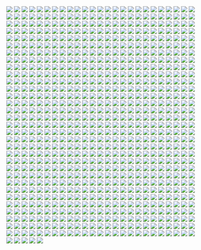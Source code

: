 <img src='./Picture-Directory/jango_fett_by_ayhotte-dbg1lz0.png'>
<img src='./Picture-Directory/2z1vq1ieigly.jpg'>
<img src='./Picture-Directory/17 - VEbsVce.jpg'>
<img src='./Picture-Directory/42 - iKOwzFi.jpg'>
<img src='./Picture-Directory/ronnie-jensen-30-years-after.jpg'>
<img src='./Picture-Directory/49 - h4kJlT2.jpg'>
<img src='./Picture-Directory/04 - vKIn6Y3.jpg'>
<img src='./Picture-Directory/WQixz51.png'>
<img src='./Picture-Directory/cic00cf44dr11.jpg'>
<img src='./Picture-Directory/76 - 1qBIY0F.jpg'>
<img src='./Picture-Directory/59 - k0nNLPJ.jpg'>
<img src='./Picture-Directory/f0eqdv80br8z.jpg'>
<img src='./Picture-Directory/51 - jZyHKRg.jpg'>
<img src='./Picture-Directory/gpV2Qsl.jpg'>
<img src='./Picture-Directory/giulia-mariella-the-last-jedi-rey-n-ren.jpg'>
<img src='./Picture-Directory/aurelien-baarsch-hansolo-medium-by-odi-zan-aurelienbaarsch.jpg'>
<img src='./Picture-Directory/uj4cYgegBLe2v-FiSAA6T1d6vRQ-QejnIdRSIFTSmKI.jpg'>
<img src='./Picture-Directory/pablo-dominguez-rsarswrsdf-recuperado.jpg'>
<img src='./Picture-Directory/49 - R6O6LNV.jpg'>
<img src='./Picture-Directory/0ikrx75aznux.jpg'>
<img src='./Picture-Directory/nlobhebe0z7y.jpg'>
<img src='./Picture-Directory/darren-tan-ahsoka-da.jpg'>
<img src='./Picture-Directory/benjamin-carre-ob1bhd.jpg'>
<img src='./Picture-Directory/18580972_168586533673392_5364136740766351360_n.jpg'>
<img src='./Picture-Directory/gonzalo-flores-kor.jpg'>
<img src='./Picture-Directory/azure_flight_closing_in__by_shoguneagle-dce4iq3.jpg'>
<img src='./Picture-Directory/04 - m2syxyy.jpg'>
<img src='./Picture-Directory/19 - mQyOhp5.jpg'>
<img src='./Picture-Directory/han_solo_by_giddygriffin-d8heojx.jpg'>
<img src='./Picture-Directory/richard-bagnall-tatooine.jpg'>
<img src='./Picture-Directory/XwYNtTb.jpg'>
<img src='./Picture-Directory/asher-ben-keyframe-2-uplox.jpg'>
<img src='./Picture-Directory/14459794_10155201579714692_1876223530_n.jpg'>
<img src='./Picture-Directory/darth_maul_by_tabechan-d9z878f.jpg'>
<img src='./Picture-Directory/03 - cWinFdO.jpg'>
<img src='./Picture-Directory/0hbt0r3dq9px.png'>
<img src='./Picture-Directory/B9GxFPA.jpg'>
<img src='./Picture-Directory/39 - ile8r3h.jpg'>
<img src='./Picture-Directory/57 - 86LzSgt.jpg'>
<img src='./Picture-Directory/wojtek-fus-never-tell-me-the-odds-lq.jpg'>
<img src='./Picture-Directory/__yoda_my_name_is___by_lehuss-da2ednq.jpg'>
<img src='./Picture-Directory/27 - IOUqD50.jpg'>
<img src='./Picture-Directory/maul_wip_by_uncannyknack-d9xrjkz.jpg'>
<img src='./Picture-Directory/17 - 1iTMzyJ.jpg'>
<img src='./Picture-Directory/14454678_10155201579684692_689319540_n.jpg'>
<img src='./Picture-Directory/kevin-mckenna-shadow-of-the-master.jpg'>
<img src='./Picture-Directory/arman-akopian-leia.jpg'>
<img src='./Picture-Directory/11 - pXSe9Xa.jpg'>
<img src='./Picture-Directory/52 - 8smPbXw.jpg'>
<img src='./Picture-Directory/12 - iUGFHJr.jpg'>
<img src='./Picture-Directory/71 - YSEi38m.jpg'>
<img src='./Picture-Directory/2w9li2af0q5y.jpg'>
<img src='./Picture-Directory/08 - C0EVsYp.jpg'>
<img src='./Picture-Directory/afGiCjX.jpg'>
<img src='./Picture-Directory/tyler-scarlet-k2so-final-damage-tylerscarlet.jpg'>
<img src='./Picture-Directory/66 - ys8WAjI.jpg'>
<img src='./Picture-Directory/juhani__kotor__by_elucidator-d9rwdoy.jpg'>
<img src='./Picture-Directory/4yYOjdu.jpg'>
<img src='./Picture-Directory/kuat_systems_engineering_eta_4_interceptor_by_shoguneagle-db0syut.jpg'>
<img src='./Picture-Directory/63 - QY0KqS6.png'>
<img src='./Picture-Directory/tumblr_o0e99rkVKC1rbpsu3o1_1280.jpg'>
<img src='./Picture-Directory/pavel-goloviy-war-machine.jpg'>
<img src='./Picture-Directory/6okvuqw.jpg'>
<img src='./Picture-Directory/tom-isaksen-risemyfriend-by-tomisaksen-01.jpg'>
<img src='./Picture-Directory/afonso-reis-2.jpg'>
<img src='./Picture-Directory/vadersplat_by_deviantapplestudios-d9550f8.jpg'>
<img src='./Picture-Directory/tumblr_ooiw82vNSQ1sqp37vo2_1280.jpg'>
<img src='./Picture-Directory/starwars_by_leinilyu.jpg'>
<img src='./Picture-Directory/tumblr_of60nzQm3g1tle5axo1_540.jpg'>
<img src='./Picture-Directory/sergey-grechanyuk-final-002.jpg'>
<img src='./Picture-Directory/tumblr_o6nhsfga2R1u373c5o1_1280.png'>
<img src='./Picture-Directory/purge_by_aeonsend-d4r706w.jpg'>
<img src='./Picture-Directory/59 - 4ESbWh4.jpg'>
<img src='./Picture-Directory/16 - OoTEqcB.jpg'>
<img src='./Picture-Directory/19 - UhlFYSE.jpg'>
<img src='./Picture-Directory/matt-synowicz-tumblr-o0nipmlf9q1qfbur3o1-1280.jpg'>
<img src='./Picture-Directory/05 - n0Xm4lg.jpg'>
<img src='./Picture-Directory/18 - 7HVSQuN.jpg'>
<img src='./Picture-Directory/saby-menyhei-ashokaize7final.jpg'>
<img src='./Picture-Directory/uos55n1.jpg'>
<img src='./Picture-Directory/-image.jpg'>
<img src='./Picture-Directory/61 - xcXQuB0.jpg'>
<img src='./Picture-Directory/vinicius-menezes-swf24-12310-impossibleodds-viniciusdesmenezes.jpg'>
<img src='./Picture-Directory/rey__lady_of_the_sith_by_cobaltplasma-da1hf7n.jpg'>
<img src='./Picture-Directory/clone_wars_by_papayoufr-d49mq85.jpg'>
<img src='./Picture-Directory/41 - DvUSbYd.jpg'>
<img src='./Picture-Directory/separatist_council_by_totemos-daxbpbk.jpg'>
<img src='./Picture-Directory/dimitrije-miljus-sithversion2v2v223v2v31v2-almost-done1-almost-aaaaand-just-a-little-more-done1.jpg'>
<img src='./Picture-Directory/ekynwzixik211.jpg'>
<img src='./Picture-Directory/ksenia-zelentsova-web.jpg'>
<img src='./Picture-Directory/18 - P7ULTkU.jpg'>
<img src='./Picture-Directory/martyna-maksimiuk-04-scena-1-r2-d2-pedzi-z-kwiatami.jpg'>
<img src='./Picture-Directory/15 - GmN0Cq4.jpg'>
<img src='./Picture-Directory/38 - KeT5KrI.jpg'>
<img src='./Picture-Directory/pq764a4ul9yx.jpg'>
<img src='./Picture-Directory/23 - ckcK4Tj.jpg'>
<img src='./Picture-Directory/juan-martin-wallpaper.jpg'>
<img src='./Picture-Directory/prince-mahlangu-assault-on-hoth-4.jpg'>
<img src='./Picture-Directory/72 - 6ueeHFC.jpg'>
<img src='./Picture-Directory/eabgfn04y9nz.jpg'>
<img src='./Picture-Directory/02 - dqfOSJD.jpg'>
<img src='./Picture-Directory/k_2so_by_axel13_gallery-darkvi5.jpg'>
<img src='./Picture-Directory/-rey-s.jpg'>
<img src='./Picture-Directory/13713986_291833067835978_1510976533_n.jpg'>
<img src='./Picture-Directory/36 - M4exYUR.jpg'>
<img src='./Picture-Directory/1wERLAj.jpg'>
<img src='./Picture-Directory/mellanie-chafe-ashoka.jpg'>
<img src='./Picture-Directory/a4ycidooel611.jpg'>
<img src='./Picture-Directory/12na22u3n59y.jpg'>
<img src='./Picture-Directory/R7pfnBSkZayT488g6OWg0zs-RUbZQuFH8qJsPumMFhM.png'>
<img src='./Picture-Directory/10 - 6fKpkXB.jpg'>
<img src='./Picture-Directory/episode_viii_luke_by_800poundproductions-da1gt94.jpg'>
<img src='./Picture-Directory/03 - sFnCpS1.jpg'>
<img src='./Picture-Directory/saby-menyhei-drtulp-final-8bit-v001.jpg'>
<img src='./Picture-Directory/5 - The Empire Strikes Back.jpg'>
<img src='./Picture-Directory/tjls2hfdwckz.jpg'>
<img src='./Picture-Directory/44 - mIXRwa8.jpg'>
<img src='./Picture-Directory/13640755_10153675750452452_3879939042306576891_o.jpg'>
<img src='./Picture-Directory/6ypi41nti9yx.jpg'>
<img src='./Picture-Directory/18299007_1410178172408303_7664992713128804352_n.jpg'>
<img src='./Picture-Directory/renegade_by_raikoh_illust-dakq778.jpg'>
<img src='./Picture-Directory/kim-junghun-mr-robot-045.jpg'>
<img src='./Picture-Directory/30 - HmpoIgw.jpg'>
<img src='./Picture-Directory/john-burns-img-0777.jpg'>
<img src='./Picture-Directory/14 - fbXU43D.jpg'>
<img src='./Picture-Directory/69 - TScStjh.jpg'>
<img src='./Picture-Directory/ehi2xaxkbc911.jpg'>
<img src='./Picture-Directory/ruiz-burgos-the-game-star-wars-final-by-ruizburgos-d99ol4y.jpg'>
<img src='./Picture-Directory/dmitriy-bessonov-sw-frame-02-fin.jpg'>
<img src='./Picture-Directory/09 - ncXoqup.jpg'>
<img src='./Picture-Directory/george-damiani-cam-plano-geral-full.jpg'>
<img src='./Picture-Directory/14 - MqGwl19.jpg'>
<img src='./Picture-Directory/65 - xwing.jpg'>
<img src='./Picture-Directory/tumblr_o6fhhzpEuR1s8vxpyo1_1280.jpg'>
<img src='./Picture-Directory/34 - 1xe1da8.jpg'>
<img src='./Picture-Directory/48 - LApxo7k.jpg'>
<img src='./Picture-Directory/Wpi1OfW.png'>
<img src='./Picture-Directory/66 - 1HknqmB.jpg'>
<img src='./Picture-Directory/phill-berry-star-wars-hoth-battle.jpg'>
<img src='./Picture-Directory/jason-campbell-jckeyframe1.jpg'>
<img src='./Picture-Directory/TkZTLHt.jpg'>
<img src='./Picture-Directory/dean-spencer-deanspencer-kylo-4col.jpg'>
<img src='./Picture-Directory/stormtrooper_brooke_by_mleth-dajzv98.png'>
<img src='./Picture-Directory/ce29c37a2cf8f54c483e352c5996014f.jpg'>
<img src='./Picture-Directory/darren-tan-swd-leiaorgana-da.jpg'>
<img src='./Picture-Directory/20 - YcfwNBV.jpg'>
<img src='./Picture-Directory/32 - RsoqZar.jpg'>
<img src='./Picture-Directory/aaron-mcbride-20822-10206281666186722-6443139003106845627-n.jpg'>
<img src='./Picture-Directory/star_wars___the_pursuit_by_graphix17-d9w1jqm.png'>
<img src='./Picture-Directory/caglayan-kaya-goksoy-episode-viii.jpg'>
<img src='./Picture-Directory/66 - TIE Fighter.jpg'>
<img src='./Picture-Directory/52 - 7baA4eW.jpg'>
<img src='./Picture-Directory/adam-roush-sw-snips-4-w.jpg'>
<img src='./Picture-Directory/tumblr_o50tl0Kyww1sk51m7o1_1280.jpg'>
<img src='./Picture-Directory/leandro-franci-rey-002.jpg'>
<img src='./Picture-Directory/2HA5i9f.jpg'>
<img src='./Picture-Directory/alena-karavaeva-.jpg'>
<img src='./Picture-Directory/E640QvVvEpsztxacCzAvaQakwcitnpral4Kqkkfg2jc.jpg'>
<img src='./Picture-Directory/JuOpsei.jpg'>
<img src='./Picture-Directory/17932001_135854803619403_5457363421152411648_n.jpg'>
<img src='./Picture-Directory/ig2nazyt4ity.jpg'>
<img src='./Picture-Directory/ilm_art_department_challenge__the_job___twelve__by_mattrhodesart-dah3ova.jpg'>
<img src='./Picture-Directory/5LhZsR1bstvlfDpAGJOtS_VyrzV8dr6UuTWNENCJ1sQ.jpg'>
<img src='./Picture-Directory/67 - fatjdtc.jpg'>
<img src='./Picture-Directory/sarayu-ruangvesh-darth.jpg'>
<img src='./Picture-Directory/08 - MRSwNfi.jpg'>
<img src='./Picture-Directory/65 - S2s3FaV.jpg'>
<img src='./Picture-Directory/OWsVMub.jpg'>
<img src='./Picture-Directory/22 - LGIdNZq.jpg'>
<img src='./Picture-Directory/gpKPz7v.jpg'>
<img src='./Picture-Directory/alvaro-c-escudero-05.jpg'>
<img src='./Picture-Directory/memo-cardenas-atst-remains.jpg'>
<img src='./Picture-Directory/28 - 9i2xpUo.jpg'>
<img src='./Picture-Directory/51 - LZI0bUC.jpg'>
<img src='./Picture-Directory/the_inquisitor_by_darthtemoc-d81hefq.jpg'>
<img src='./Picture-Directory/42 - IdQJQlV.jpg'>
<img src='./Picture-Directory/74 - Y669oN0.jpg'>
<img src='./Picture-Directory/bcln9sub7yvy.jpg'>
<img src='./Picture-Directory/matt-lau-space-like-star-wars-black-like-maul.jpg'>
<img src='./Picture-Directory/james-bousema-chrome-trooper.jpg'>
<img src='./Picture-Directory/tumblr_o0j538f3pK1txuyy1o1_r1_1280.png'>
<img src='./Picture-Directory/lonely_luke_by_jfivemedia-da3o7wz.jpg'>
<img src='./Picture-Directory/tumblr_n2qjzvJmQi1qer2oto1_1280.jpg'>
<img src='./Picture-Directory/jb-casacop-gsi0n-11779-darthvader-jbcasacop-post.jpg'>
<img src='./Picture-Directory/70e43775e50767efe220b50bbe5de195-d3jmfsu.jpg'>
<img src='./Picture-Directory/ht4uz1rpkaky.jpg'>
<img src='./Picture-Directory/wb1py8ixu7rz.jpg'>
<img src='./Picture-Directory/10 - 6nOEYTR.jpg'>
<img src='./Picture-Directory/clinton-felker-msff-giveaway-dj-c-felker-24x14-copy.jpg'>
<img src='./Picture-Directory/35 - jrLalQL.jpg'>
<img src='./Picture-Directory/maul_clone_wars_by_rinacane-dc7730g.jpg'>
<img src='./Picture-Directory/darren-tan-chirrut-baze-da.jpg'>
<img src='./Picture-Directory/02 - rHm6wWD.jpg'>
<img src='./Picture-Directory/fan-gao-11046-2-fe4c496730ba9efe08a8137bbbbcd49c-fgao1.jpg'>
<img src='./Picture-Directory/37 - hvHtMdL.jpg'>
<img src='./Picture-Directory/esbjorn-nord-esbjornnord-03.jpg'>
<img src='./Picture-Directory/vskwrc45o4rx.jpg'>
<img src='./Picture-Directory/skywalkers_by_tuliipiie-dabrxwp.jpg'>
<img src='./Picture-Directory/07 - UtEQQdy.jpg'>
<img src='./Picture-Directory/mariusz-gandzel-convertingships.jpg'>
<img src='./Picture-Directory/24 - tcD9kwI.jpg'>
<img src='./Picture-Directory/01 - O8876hB.jpg'>
<img src='./Picture-Directory/15 - qeOec8I.jpg'>
<img src='./Picture-Directory/DBvzBtd.jpg'>
<img src='./Picture-Directory/peter-toufidis-xwings-scene-1-newlayout-woldxwings-v26a-bundled3-0011-v06a.jpg'>
<img src='./Picture-Directory/2 - Attack of the Clones.jpg'>
<img src='./Picture-Directory/paul-butcher-imperial-guard-rotj.jpg'>
<img src='./Picture-Directory/joey-zhang-every-victory-has-its-price.jpg'>
<img src='./Picture-Directory/star_wars_by_muratgul-d9ktp9n.jpg'>
<img src='./Picture-Directory/hsmp0reibfmy.jpg'>
<img src='./Picture-Directory/paul-canavan-paulscottcanavan-jarjar.jpg'>
<img src='./Picture-Directory/15 - UTcsNQO.jpg'>
<img src='./Picture-Directory/ludovic-bourgeois-2.jpg'>
<img src='./Picture-Directory/55 - bWozweg.jpg'>
<img src='./Picture-Directory/xia-taptara-luke-rey-last-jedi-insta.jpg'>
<img src='./Picture-Directory/67 - fcR9rxY.jpg'>
<img src='./Picture-Directory/0gmvru16v0jx.jpg'>
<img src='./Picture-Directory/vader_by_f1x_2-d8xkf8h.jpg'>
<img src='./Picture-Directory/darth_vader___speeder_bike_attack_by_rhymesyndicate-d4jcxe7.jpg'>
<img src='./Picture-Directory/marc-cousin-starwarsfinal02.jpg'>
<img src='./Picture-Directory/06 - y3x5ATp.png'>
<img src='./Picture-Directory/18298301_1684870695151733_765555603861929984_n.jpg'>
<img src='./Picture-Directory/13 - NuM1CVA.jpg'>
<img src='./Picture-Directory/45 - 1oVCMSB.jpg'>
<img src='./Picture-Directory/75 - Sn0hJWR.jpg'>
<img src='./Picture-Directory/yoNYQHkXOITDXRepEpW_r-Q2fr8UtNemTdexbYDb-NY.jpg'>
<img src='./Picture-Directory/34 - hMNFdik.jpg'>
<img src='./Picture-Directory/33 - mikNH5d.jpg'>
<img src='./Picture-Directory/maul_by_templado-dau6prv.jpg'>
<img src='./Picture-Directory/power_of_the_darkside_by_andyfairhurst-db40y77.jpg'>
<img src='./Picture-Directory/dave-keenan-jedi-fett-the-smoke-pits.jpg'>
<img src='./Picture-Directory/tumblr_o5y55eoU1j1sk51m7o1_1280.jpg'>
<img src='./Picture-Directory/mjhbrXu.jpg'>
<img src='./Picture-Directory/emiliano-morciano-yodafinal1k.jpg'>
<img src='./Picture-Directory/50 - fq1Data.jpg'>
<img src='./Picture-Directory/74 - pfNBa6m.jpg'>
<img src='./Picture-Directory/5rjcreepwi6y.jpg'>
<img src='./Picture-Directory/0xix7s6lpkhz.jpg'>
<img src='./Picture-Directory/darth_revan_by_alex_malveda-d9i6ajb.jpg'>
<img src='./Picture-Directory/56 - XGDPZCa.jpg'>
<img src='./Picture-Directory/gustavo-vaz-leia.jpg'>
<img src='./Picture-Directory/tumblr_ondz3eve8g1qghj9to1_1280.jpg'>
<img src='./Picture-Directory/20 - v4n7jeB.jpg'>
<img src='./Picture-Directory/1l3jw2q9mdjx.jpg'>
<img src='./Picture-Directory/90xYTfi.jpg'>
<img src='./Picture-Directory/29 - qPvfQ3a.jpg'>
<img src='./Picture-Directory/alwyn-talbot-unfinished-busines.jpg'>
<img src='./Picture-Directory/charlotte-lebreton-leia.jpg'>
<img src='./Picture-Directory/sw_fan_art_by_danai_k-d66g7p4.jpg'>
<img src='./Picture-Directory/30 - Xui6IK9.jpg'>
<img src='./Picture-Directory/general_grievous_by_shadowsnake67-d2tg4wl.jpg'>
<img src='./Picture-Directory/Hzh3kSW.jpg'>
<img src='./Picture-Directory/3o7uwqyu20rx.jpg'>
<img src='./Picture-Directory/the_force_awakens_by_cylonka-d9lfomf.jpg'>
<img src='./Picture-Directory/fan-gao-11046-1-21d3842216ec749f60c9f77153b65089-fgao1.jpg'>
<img src='./Picture-Directory/rey_by_nikitalaneev-da494jg.jpg'>
<img src='./Picture-Directory/obi_wan_by_dan_zhbanov-dbmdaky.jpg'>
<img src='./Picture-Directory/tumblr_nfe9iwuDBq1rvs9h9o1_1280.jpg'>
<img src='./Picture-Directory/47 - 6HNlRpV.jpg'>
<img src='./Picture-Directory/e4bc4ceae15f52e431ebdd898d26f36e-d7fdw5e.jpg'>
<img src='./Picture-Directory/01 - MmbqRrT.jpg'>
<img src='./Picture-Directory/es00uj7jxud11.jpg'>
<img src='./Picture-Directory/star_wars_tribute__darth_maul___by_drmanhattan_va-d9kfiza.jpg'>
<img src='./Picture-Directory/53 - vlozy0c.jpg'>
<img src='./Picture-Directory/39 - JDJMMM2.jpg'>
<img src='./Picture-Directory/joakim-ericsson-yodapicsmall.jpg'>
<img src='./Picture-Directory/Star-Wars-Battlefront-Twilight-Company-Wallpaper-1366x768.jpg'>
<img src='./Picture-Directory/30 - TTGIcoM.jpg'>
<img src='./Picture-Directory/jonathan-gragg-image.jpg'>
<img src='./Picture-Directory/michael-nozinich-untitled-artwork-2.jpg'>
<img src='./Picture-Directory/D5friaT.jpg'>
<img src='./Picture-Directory/a022wjyunbhy.jpg'>
<img src='./Picture-Directory/richard-anderson-tumblr-npfn0ux4is1rmuqvmo1-1280.jpg'>
<img src='./Picture-Directory/18722674_1528056883879693_4877810021812928512_n.jpg'>
<img src='./Picture-Directory/chris-sears-sw-darthrevan-statue-0004j2.jpg'>
<img src='./Picture-Directory/pCrsRmm.jpg'>
<img src='./Picture-Directory/jose-angel-trancon-fernandez-boba-fett-arrival-03.jpg'>
<img src='./Picture-Directory/sabine_wren___darksaber_by_darthtemoc-db5lf7j.jpg'>
<img src='./Picture-Directory/guillem-h-pongiluppi-501-st-legion-vader-s-fist-vs-space-cockroaches-7-guillemhp.jpg'>
<img src='./Picture-Directory/darth_vader_by_neilmcclements-d5iueb2.jpg'>
<img src='./Picture-Directory/ilya-ozornin-jedi.jpg'>
<img src='./Picture-Directory/50 - Ve3WYUj.jpg'>
<img src='./Picture-Directory/4 - A New Hope.jpg'>
<img src='./Picture-Directory/max-hugo-maul.jpg'>
<img src='./Picture-Directory/32 - 84y8hda.jpg'>
<img src='./Picture-Directory/33 - yiYtEm3.jpg'>
<img src='./Picture-Directory/01 - M6I1Q95.jpg'>
<img src='./Picture-Directory/guillem-h-pongiluppi-guillemhp-theride-6.jpg'>
<img src='./Picture-Directory/01clabzuocpx.jpg'>
<img src='./Picture-Directory/90i6y916sjbz.jpg'>
<img src='./Picture-Directory/fabiano-godoi-dart-vader-proj-jedi.jpg'>
<img src='./Picture-Directory/64 - g0fiWNK.jpg'>
<img src='./Picture-Directory/tumblr_o2m8qguLDQ1u4bf6po1_1280.jpg'>
<img src='./Picture-Directory/renato-scicchitano-screen-final.jpg'>
<img src='./Picture-Directory/LeIdVyp.jpg'>
<img src='./Picture-Directory/3ed4uVlQk7OuRbY1hWOHsrWGHVYujDGOOX00PhkAGhk.jpg'>
<img src='./Picture-Directory/uIv99UK.jpg'>
<img src='./Picture-Directory/bu630ut.jpg'>
<img src='./Picture-Directory/17932308_1778631029116806_6239004966028050432_n.jpg'>
<img src='./Picture-Directory/alvaro-jimenez-kylo-ren-forest-color-finalw.jpg'>
<img src='./Picture-Directory/tumblr_ol8kf65CJT1tqp6oco1_1280.jpg'>
<img src='./Picture-Directory/christian-waggoner-greedo-eq-gs2-nosig.jpg'>
<img src='./Picture-Directory/lucas-leger-dv.jpg'>
<img src='./Picture-Directory/17934418_1277830358982165_206223932754231296_n.jpg'>
<img src='./Picture-Directory/micah-brown-star-wars-a-masters-legacy.jpg'>
<img src='./Picture-Directory/25 - tUQ4xPX.jpg'>
<img src='./Picture-Directory/star_wars_pulp__pt_5__princess_and_the_scoundrel_by_tbone310-d68jbay.jpg'>
<img src='./Picture-Directory/wbeaavged7jx.jpg'>
<img src='./Picture-Directory/petri-rahkola-wookie.jpg'>
<img src='./Picture-Directory/18443130_1893340190924619_690770142950326272_n.jpg'>
<img src='./Picture-Directory/5ZwPh1g.jpg'>
<img src='./Picture-Directory/dmitriy-kuzin-ilm-art-done2560.jpg'>
<img src='./Picture-Directory/48 - eOVQrAn.jpg'>
<img src='./Picture-Directory/01 - OuSizUw.jpg'>
<img src='./Picture-Directory/59 - idPWYku.jpg'>
<img src='./Picture-Directory/edouard-groult-at-st-final-90.jpg'>
<img src='./Picture-Directory/lixin-yin-b.jpg'>
<img src='./Picture-Directory/vincent-tanguay-saintgenesis-darth-rey.jpg'>
<img src='./Picture-Directory/marc-simonetti-capa-star-wars-web.jpg'>
<img src='./Picture-Directory/jrpqkaeqthkz.jpg'>
<img src='./Picture-Directory/pablo-carpio-slave2.jpg'>
<img src='./Picture-Directory/63 - EVm47Hz.jpg'>
<img src='./Picture-Directory/max-hugo-star-wars-fanart-lost-duel-1-final.jpg'>
<img src='./Picture-Directory/53 - uk4GMmi.jpg'>
<img src='./Picture-Directory/21 - u2rSYo2.jpg'>
<img src='./Picture-Directory/caanan-white-revan-piece.jpg'>
<img src='./Picture-Directory/pixel-jeff-captain-phasma.jpg'>
<img src='./Picture-Directory/60 - 7BHZhlA.jpg'>
<img src='./Picture-Directory/38 - oy3akqm.jpg'>
<img src='./Picture-Directory/vader_by_rahzzah-d7x9dqf.jpg'>
<img src='./Picture-Directory/wojtek-fus-untitled-1.jpg'>
<img src='./Picture-Directory/guarding_the_wing__star_wars_by_madboni-d7vq83n.jpg'>
<img src='./Picture-Directory/40 - 3SqwU9H.jpg'>
<img src='./Picture-Directory/star_wars__rogue_one_by_kpetchock-dayy4wa.jpg'>
<img src='./Picture-Directory/39 - EeSHQTE.jpg'>
<img src='./Picture-Directory/7p9igMc.jpg'>
<img src='./Picture-Directory/57 - i7ij3KF.jpg'>
<img src='./Picture-Directory/71 - kSwUqMu.jpg'>
<img src='./Picture-Directory/65 - QDhAsQq.jpg'>
<img src='./Picture-Directory/23 - FDuhex0.jpg'>
<img src='./Picture-Directory/5731-0-1c7acd8b31c761383c5c566ff5113464-artbywucropped.jpg'>
<img src='./Picture-Directory/r6vJKzI.jpg'>
<img src='./Picture-Directory/renderfin2_by_adamkop-dale7sr.jpg'>
<img src='./Picture-Directory/simon-liechti-boba-fett-01-small.jpg'>
<img src='./Picture-Directory/pablo-dominguez-thejob-1-wb.jpg'>
<img src='./Picture-Directory/07 - FYvOt6J.jpg'>
<img src='./Picture-Directory/xp6zmydy6oqx.jpg'>
<img src='./Picture-Directory/X0DFbDH.jpg'>
<img src='./Picture-Directory/13 - XqmV1MJ.jpg'>
<img src='./Picture-Directory/05 - dbQGQ0L.jpg'>
<img src='./Picture-Directory/carlos-nct-vader-tempts-leia-final.jpg'>
<img src='./Picture-Directory/mwo4aoq.jpg'>
<img src='./Picture-Directory/mz1HITu.jpg'>
<img src='./Picture-Directory/claire-hummel-mos-eisley-morning-by-shoomlah-d9k61gm.jpg'>
<img src='./Picture-Directory/leonid-kolyagin-xwings-low.jpg'>
<img src='./Picture-Directory/12 - dyFjAeV.jpg'>
<img src='./Picture-Directory/46 - 0yZzPsB.jpg'>
<img src='./Picture-Directory/18011718_206436746518752_2333567504145711104_n.jpg'>
<img src='./Picture-Directory/96w90462qvqx.jpg'>
<img src='./Picture-Directory/star_wars___1_variant_cover_by_simonebianchi-d8a5vdo.jpg'>
<img src='./Picture-Directory/42 - s7VVQdI.jpg'>
<img src='./Picture-Directory/04 - DEPvTPZ.jpg'>
<img src='./Picture-Directory/darthmaul_web_by_qissus-da27ds6.jpg'>
<img src='./Picture-Directory/9ieqqr4teg6z.jpg'>
<img src='./Picture-Directory/61 - mddYFHW.jpg'>
<img src='./Picture-Directory/54 - pcMYz0L.jpg'>
<img src='./Picture-Directory/56 - JLBsdbi.jpg'>
<img src='./Picture-Directory/gvqjtcV.jpg'>
<img src='./Picture-Directory/03 - glS1UUq.jpg'>
<img src='./Picture-Directory/WLbLlvm.jpg'>
<img src='./Picture-Directory/34 - t7kv6rH.jpg'>
<img src='./Picture-Directory/k788gbc41k9y.jpg'>
<img src='./Picture-Directory/star_wars__generations_by_daekazu-d9pke9v.jpg'>
<img src='./Picture-Directory/hiddenoutpost_joelhustak_by_joelhustak-d9giply.jpg'>
<img src='./Picture-Directory/stjWRNh.jpg'>
<img src='./Picture-Directory/lady_jedi__rey_by_fouetfou-d9v8qsy.png'>
<img src='./Picture-Directory/niGLiYn.jpg'>
<img src='./Picture-Directory/timur-dairbayev-starwars.jpg'>
<img src='./Picture-Directory/16 - e8I351w.jpg'>
<img src='./Picture-Directory/hakuna001_by_pixelkitties-d9z01iz.png'>
<img src='./Picture-Directory/mist-xg-vds.jpg'>
<img src='./Picture-Directory/purge__by_robbiemcsweeney-d9kjq5i.jpg'>
<img src='./Picture-Directory/aqony91orr7y.jpg'>
<img src='./Picture-Directory/star_wars_imperial_guard_by_aldok-d8f3gpz.jpg'>
<img src='./Picture-Directory/W3UUxvY.jpg'>
<img src='./Picture-Directory/benjamin-carre-knight-errant-02-cover-hd.jpg'>
<img src='./Picture-Directory/09 - 0qLxdbp.jpg'>
<img src='./Picture-Directory/victory_ii_class_star_destroyer_by_madboni-d8mch7u.jpg'>
<img src='./Picture-Directory/1seHTdr.jpg'>
<img src='./Picture-Directory/jose-l-serrano-silva-leaving-tatooine.jpg'>
<img src='./Picture-Directory/df3yxohntr411.jpg'>
<img src='./Picture-Directory/ehda2mU.jpg'>
<img src='./Picture-Directory/5oRBfzn.jpg'>
<img src='./Picture-Directory/68 - k70Dlp4.jpg'>
<img src='./Picture-Directory/40 - 1jiayvm.jpg'>
<img src='./Picture-Directory/62 - XZh3SUC.jpg'>
<img src='./Picture-Directory/08 - FmlM7Fj.jpg'>
<img src='./Picture-Directory/conor-burke-conorburke-sithlady.jpg'>
<img src='./Picture-Directory/grftr6tpwg811.jpg'>
<img src='./Picture-Directory/Xi58meU.jpg'>
<img src='./Picture-Directory/benjamin-carre-knight-errant-01-cover-hd2.jpg'>
<img src='./Picture-Directory/tizianobaracchi_i_am_a_jedi_1200_by_thaldir-da3u7pc.jpg'>
<img src='./Picture-Directory/luis-gomez-weyler-dooku-11062015.jpg'>
<img src='./Picture-Directory/fiona-hsieh-chewie-cover-smaller.jpg'>
<img src='./Picture-Directory/yagadc1t4qnx.jpg'>
<img src='./Picture-Directory/19 - OIftxOQ.jpg'>
<img src='./Picture-Directory/jeremy-chong-forestfight-6-logo-show.jpg'>
<img src='./Picture-Directory/raph-lomotan-ll.jpg'>
<img src='./Picture-Directory/mjmkjc2ttshz.jpg'>
<img src='./Picture-Directory/38 - n0t9NJ5.jpg'>
<img src='./Picture-Directory/cecilia-g-f-darthrevan.jpg'>
<img src='./Picture-Directory/valentin-malygin-tiefighter.jpg'>
<img src='./Picture-Directory/dejan-mijatovic-star-wars-ilm-challenge-02-step11.jpg'>
<img src='./Picture-Directory/PDEg5qQ.png'>
<img src='./Picture-Directory/kylo_ren_by_blazbaros-da7685k.png'>
<img src='./Picture-Directory/edouard-groult-imperial-troops-90.jpg'>
<img src='./Picture-Directory/alfonso-pardo-martinez-sw-portrait01-low.jpg'>
<img src='./Picture-Directory/joyceline-furniss-old-master-resized.jpg'>
<img src='./Picture-Directory/dark_rey_by_takeda11-daw49p2.jpg'>
<img src='./Picture-Directory/60 - zMNNDV3.jpg'>
<img src='./Picture-Directory/1 - The Phantom Menace.jpg'>
<img src='./Picture-Directory/xuxvlqhfhk711.jpg'>
<img src='./Picture-Directory/8qdm4nxvlyyy.jpg'>
<img src='./Picture-Directory/ameen-naksewee-ilm01.jpg'>
<img src='./Picture-Directory/31 - wuasgk5.jpg'>
<img src='./Picture-Directory/28 - 2IGKEnH.png'>
<img src='./Picture-Directory/raph-lomotan-maul-recovered.jpg'>
<img src='./Picture-Directory/RzSQPS6.jpg'>
<img src='./Picture-Directory/APACpr7.png'>
<img src='./Picture-Directory/22 - tCj8uhf.jpg'>
<img src='./Picture-Directory/40 - oPEgWCc.jpg'>
<img src='./Picture-Directory/jljCj35.jpg'>
<img src='./Picture-Directory/fares-maese-swx01-1318-obsidian-squadron-pilot-464-jorgemaese.jpg'>
<img src='./Picture-Directory/john-burns-img-5387.jpg'>
<img src='./Picture-Directory/david-dan-stormtroopers-landing3k.jpg'>
<img src='./Picture-Directory/64 - 8qSqbWJ.jpg'>
<img src='./Picture-Directory/emftz4wxlbr11.jpg'>
<img src='./Picture-Directory/R3IEC36.jpg'>
<img src='./Picture-Directory/fabio-sanches-ben-v5.jpg'>
<img src='./Picture-Directory/storm-scout-ryan-barger.jpg'>
<img src='./Picture-Directory/KVn9Pn1.jpg'>
<img src='./Picture-Directory/andy-fransen-sw-sd-j.jpg'>
<img src='./Picture-Directory/21 - iMxtvf3.jpg'>
<img src='./Picture-Directory/73 - I36rrfr.jpg'>
<img src='./Picture-Directory/44 - fhzHbf0.jpg'>
<img src='./Picture-Directory/it_s_worse_____by_jakemurray-d5kd0in.jpg'>
<img src='./Picture-Directory/alex-kim-alex-kim-small-hdr.jpg'>
<img src='./Picture-Directory/27 - V9frQxh.jpg'>
<img src='./Picture-Directory/34 - uzQaKy4.jpg'>
<img src='./Picture-Directory/12 - K7XIsri.jpg'>
<img src='./Picture-Directory/abigail-diaz-princess-leia-serafleur.jpg'>
<img src='./Picture-Directory/37 - ptszR3D.jpg'>
<img src='./Picture-Directory/scram__by_slim_charles-dbf6da1.jpg'>
<img src='./Picture-Directory/christian-piccolo-solo-final-post-notext.jpg'>
<img src='./Picture-Directory/petri-rahkola-bobafette4.jpg'>
<img src='./Picture-Directory/52 - KKO9v6Z.jpg'>
<img src='./Picture-Directory/star_wars_rogue_one__black_squadron_scout_by_anthonydevine-das8tr5.jpg'>
<img src='./Picture-Directory/53 - MOwYpDe.jpg'>
<img src='./Picture-Directory/joshua-bowles-the-moment-1.jpg'>
<img src='./Picture-Directory/55 - duBEalK.jpg'>
<img src='./Picture-Directory/56 - 1WjgBCo.jpg'>
<img src='./Picture-Directory/29 - fmq9bBJ.jpg'>
<img src='./Picture-Directory/TRtKeIA2KEPLenqZ-bLOMdb0enfAGr4DnO_Ic1hmQHM.jpg'>
<img src='./Picture-Directory/johann-goutard-surfingtroopers.jpg'>
<img src='./Picture-Directory/carmen-cornet-gri.jpg'>
<img src='./Picture-Directory/training_day_by_ornicar.jpg'>
<img src='./Picture-Directory/darth_vader_by_nezart-das6bma.jpg'>
<img src='./Picture-Directory/darth_plagueis_by_mitchgrave-d9ovu79.jpg'>
<img src='./Picture-Directory/tomasz-jedruszek-swartstation.jpg'>
<img src='./Picture-Directory/16 - wx6hNBR.jpg'>
<img src='./Picture-Directory/46 - vO9mF5S.jpg'>
<img src='./Picture-Directory/62 - p2p8vkW.jpg'>
<img src='./Picture-Directory/rey___ep_viii_concept_by_hidrico-d9w14zu.jpg'>
<img src='./Picture-Directory/juqdq00v4ohz.jpg'>
<img src='./Picture-Directory/32 - 3rEyp81.jpg'>
<img src='./Picture-Directory/f5kyqaidh6yx.jpg'>
<img src='./Picture-Directory/rlaeq8a2f6ay.jpg'>
<img src='./Picture-Directory/anakin_skywalker_by_elforim-d5i9nhb.jpg'>
<img src='./Picture-Directory/47 - gv8Rahg.jpg'>
<img src='./Picture-Directory/justine-cruz-boba-final-small.jpg'>
<img src='./Picture-Directory/dXTuF30.jpg'>
<img src='./Picture-Directory/cristi-balanescu-cristib-ravnaraan.jpg'>
<img src='./Picture-Directory/eddy-gonzalez-davila-battle-over-coruscant.jpg'>
<img src='./Picture-Directory/aaron-mcbride-12185030-10208004298011441-1347009825795762880-o.jpg'>
<img src='./Picture-Directory/24 - ut90LX5.jpg'>
<img src='./Picture-Directory/39 - Wy8sX8L.jpg'>
<img src='./Picture-Directory/09 - P31lorx.jpg'>
<img src='./Picture-Directory/60lReVoEwWS2bNl5aba4cOwjutRXLlWABD32DIEvb6c.jpg'>
<img src='./Picture-Directory/jeff-wood-2016-06-01-8-32-18.jpg'>
<img src='./Picture-Directory/c15eab62868633.5a9e859616a68.jpg'>
<img src='./Picture-Directory/kh8zqpcc8sxy.jpg'>
<img src='./Picture-Directory/nihat-gokcen-anakin.jpg'>
<img src='./Picture-Directory/54yzxdg4ow7y.jpg'>
<img src='./Picture-Directory/06 - MmGBqVM.png'>
<img src='./Picture-Directory/JvpRokk.jpg'>
<img src='./Picture-Directory/7dt6xztg4pey.jpg'>
<img src='./Picture-Directory/roberto-robert-alderaan-first-mournerbig3k.jpg'>
<img src='./Picture-Directory/tumblr_oiv5c6i6nl1rc1618o1_500.png'>
<img src='./Picture-Directory/ItmVuT6.jpg'>
<img src='./Picture-Directory/tumblr_nkib9zQIAG1u4lxsro1_1280.jpg'>
<img src='./Picture-Directory/christian-waggoner-2016-05-14-20-27-52.jpg'>
<img src='./Picture-Directory/voodoo-val-phasma-final.jpg'>
<img src='./Picture-Directory/73 - 8QeKdsq.jpg'>
<img src='./Picture-Directory/we_re_not_done_yet__by_jodeee-d9rp5v9.png'>
<img src='./Picture-Directory/60 - fg6gTbM.jpg'>
<img src='./Picture-Directory/um8lt9lpvfay.jpg'>
<img src='./Picture-Directory/11 - LkLgpha.jpg'>
<img src='./Picture-Directory/florent-lebrun-ilm-challenge-hoth-fl-v001.jpg'>
<img src='./Picture-Directory/14 - VyZJPE8.jpg'>
<img src='./Picture-Directory/cristi-balanescu-cristib-nexusofpower.jpg'>
<img src='./Picture-Directory/rostyslav-zagornov-tuscanraider.jpg'>
<img src='./Picture-Directory/ql4q61zyale01.jpg'>
<img src='./Picture-Directory/27 - p2oiSom.jpg'>
<img src='./Picture-Directory/fPB5lkc.jpg'>
<img src='./Picture-Directory/2Sr3gw5.jpg'>
<img src='./Picture-Directory/darren-tan-battle-of-kashyyyk-da.jpg'>
<img src='./Picture-Directory/dyasfdvdgwwx.jpg'>
<img src='./Picture-Directory/3hvscxc6crwy.jpg'>
<img src='./Picture-Directory/travis-wilson-ahsoka-tano-sm-3.jpg'>
<img src='./Picture-Directory/Ch8qdxRW0AA0K4v.jpg'>
<img src='./Picture-Directory/joan-redondo-empireonyavin1.jpg'>
<img src='./Picture-Directory/jedi_and_jedi_lite_by_hollyoakhill-d9qpafb.jpg'>
<img src='./Picture-Directory/jerry-vanderstelt-she-s-still-got-it.jpg'>
<img src='./Picture-Directory/1VswHjg.jpg'>
<img src='./Picture-Directory/pvfjz6a7bqiz.jpg'>
<img src='./Picture-Directory/piper-thibodeau-dp1106-s.jpg'>
<img src='./Picture-Directory/9hubwgd7tj9z.jpg'>
<img src='./Picture-Directory/sq8m6GH.jpg'>
<img src='./Picture-Directory/11 - ACCMVG6.jpg'>
<img src='./Picture-Directory/dylan-kowalski-vadorredemptionfinal.jpg'>
<img src='./Picture-Directory/33 - kzqyxJK.jpg'>
<img src='./Picture-Directory/19424107_10155404476269291_194756897979227756_n.jpg'>
<img src='./Picture-Directory/tomasz-jedruszek-jedi.jpg'>
<img src='./Picture-Directory/oleg-ulianytskyi-template-1920x1080-final-2.jpg'>
<img src='./Picture-Directory/41 - MpGk6wz.jpg'>
<img src='./Picture-Directory/the_silverfox_and_the_sexy_beast_by_blazbaros-damnczv.png'>
<img src='./Picture-Directory/29 - UVdF8nt.jpg'>
<img src='./Picture-Directory/pXZroMB.jpg'>
<img src='./Picture-Directory/45 - 89q0xBW.jpg'>
<img src='./Picture-Directory/26 - rtQB4zT.jpg'>
<img src='./Picture-Directory/raph-lomotan-revan1.jpg'>
<img src='./Picture-Directory/26 - v3cZNQf.jpg'>
<img src='./Picture-Directory/07dgukrwfmry.jpg'>
<img src='./Picture-Directory/51 - RzUPrzg.jpg'>
<img src='./Picture-Directory/yyVif7pKJQ4ZIucBVIgfOI8SNXTT6ggt2GL8TvEuIaM.jpg'>
<img src='./Picture-Directory/cda20e449b0f3fd63035d1ee35a2b4cb-d9tff62.jpg'>
<img src='./Picture-Directory/jason-roll-12189057-10206417245364591-5116209124765445727-n.jpg'>
<img src='./Picture-Directory/02 - G4xUAWx.jpg'>
<img src='./Picture-Directory/OKTbETv.jpg'>
<img src='./Picture-Directory/dan-luvisi-restorationluvisifett.jpg'>
<img src='./Picture-Directory/JediStarfighterPrint.jpg'>
<img src='./Picture-Directory/onder-kilavuz-at-sts.jpg'>
<img src='./Picture-Directory/ahsoka_by_khallion-daiahaq.jpg'>
<img src='./Picture-Directory/xCB47F0.jpg'>
<img src='./Picture-Directory/40 - WCSxRjx.jpg'>
<img src='./Picture-Directory/07 - wdIlgiT.jpg'>
<img src='./Picture-Directory/6 - Return of the Jedi.jpg'>
<img src='./Picture-Directory/20 - SQ60M8u.jpg'>
<img src='./Picture-Directory/o8nv27o89nsy.jpg'>
<img src='./Picture-Directory/tumblr_oiwm10NGrj1udnhq9o1_1280.jpg'>
<img src='./Picture-Directory/L4GYuQ6.jpg'>
<img src='./Picture-Directory/Eh1D-2uGpEQMTJDJMpKirC1e-kAm4oFyQDtSXYMD0yI.png'>
<img src='./Picture-Directory/36 - wIoxxL7.jpg'>
<img src='./Picture-Directory/f2esqj8gtuxz.jpg'>
<img src='./Picture-Directory/h8qbeosi1s7y.jpg'>
<img src='./Picture-Directory/T0Jl1dN.jpg'>
<img src='./Picture-Directory/vtmb1aF.jpg'>
<img src='./Picture-Directory/luke_skywalker___a_new_hope_by_lucianovecchio-dayxua8.png'>
<img src='./Picture-Directory/04 - gNLvKfg.jpg'>
<img src='./Picture-Directory/cW3qzE84g28ccA59bUI1dys1NonsjuJpea8NaorCNr8.png'>
<img src='./Picture-Directory/kylo_ren___is_the_light_side_stronger___by_deviantetienne-d9lnem1.jpg'>
<img src='./Picture-Directory/54 - tAexzUd.jpg'>
<img src='./Picture-Directory/0zyeewgg914z.jpg'>
<img src='./Picture-Directory/nagy-norbert-millennium-falcon.jpg'>
<img src='./Picture-Directory/StarWars Stitch.jpg'>
<img src='./Picture-Directory/alexander-pohl-11221-13-4a8a768b874b85d19f52fe07d12eabac-thelema.jpg'>
<img src='./Picture-Directory/5Z84DKN.jpg'>
<img src='./Picture-Directory/k2rxqdmap3sx.jpg'>
<img src='./Picture-Directory/NSaXUS6.png'>
<img src='./Picture-Directory/2djzlgqknujy.jpg'>
<img src='./Picture-Directory/31 - yOXR9Sc.jpg'>
<img src='./Picture-Directory/00001509.png'>
<img src='./Picture-Directory/garret-aj-kyber-canyon.jpg'>
<img src='./Picture-Directory/shun-endo-05.jpg'>
<img src='./Picture-Directory/jrjurf1pv02y.jpg'>
<img src='./Picture-Directory/luIaRDm.jpg'>
<img src='./Picture-Directory/joshua-viers-welcomeceremony.jpg'>
<img src='./Picture-Directory/tie_o.jpg'>
<img src='./Picture-Directory/06 - WfZV0QW.jpg'>
<img src='./Picture-Directory/19 - FdBvduy.jpg'>
<img src='./Picture-Directory/mateusz-lenart-searching-for-luke-mateusz-lenart.jpg'>
<img src='./Picture-Directory/36 - JoDQ1Nb.jpg'>
<img src='./Picture-Directory/28 - EzmJdkK.jpg'>
<img src='./Picture-Directory/grim_encounter_by_bflynn22.jpg'>
<img src='./Picture-Directory/brian-matyas-imperial-hangar.jpg'>
<img src='./Picture-Directory/49 - XjLs9Ec.jpg'>
<img src='./Picture-Directory/46 - GAhrYBi.jpg'>
<img src='./Picture-Directory/darren-tan-padme-batuu-da.jpg'>
<img src='./Picture-Directory/m3qz4Zg.jpg'>
<img src='./Picture-Directory/ronnie-jensen-cloudcity.jpg'>
<img src='./Picture-Directory/71cur6z9x92z.jpg'>
<img src='./Picture-Directory/20 - pRESzRv.jpg'>
<img src='./Picture-Directory/11 - IPvlegE.jpg'>
<img src='./Picture-Directory/phelan-a-davion-against-all-odds-by-nathanelhanan-db862fj.jpg'>
<img src='./Picture-Directory/10 - rN3KVr7.jpg'>
<img src='./Picture-Directory/07 - NRJgAIo.jpg'>
<img src='./Picture-Directory/captain_rex_by_robert_shane-d879q6l (1).jpg'>
<img src='./Picture-Directory/nell-fallcard-millenialfalconartstation.jpg'>
<img src='./Picture-Directory/nise-rey-firma-small.jpg'>
<img src='./Picture-Directory/30d36b58ccb727ad480134d38872925c-dce677l.jpg'>
<img src='./Picture-Directory/mxuzkopdoz111.jpg'>
<img src='./Picture-Directory/72 - XgLHPfg.jpg'>
<img src='./Picture-Directory/star_wars___rogue_one___vader_final_scene_fanart_by_viniciusdesouza-dbu9uwb.png'>
<img src='./Picture-Directory/marek-madej-crash-final.jpg'>
<img src='./Picture-Directory/daniel-garcia-sw.jpg'>
<img src='./Picture-Directory/18 - 1PbaG5n.jpg'>
<img src='./Picture-Directory/si6b0mmtn4611.jpg'>
<img src='./Picture-Directory/52 - 4P53bug.jpg'>
<img src='./Picture-Directory/13 - 00ETUwD.jpg'>
<img src='./Picture-Directory/46 - Zimt2pf.jpg'>
<img src='./Picture-Directory/49 - 4XhD2kv.jpg'>
<img src='./Picture-Directory/ba5ccf137d371a98328ee68f23828223-dajnnjn.png'>
<img src='./Picture-Directory/tumblr_ooz2gxPUj31qkya43o1_1280.jpg'>
<img src='./Picture-Directory/21 - vqpeClQ.jpg'>
<img src='./Picture-Directory/fWTpeAl.jpg'>
<img src='./Picture-Directory/luciano-komorizono-s-w-painting-final.jpg'>
<img src='./Picture-Directory/T6UAZBV-P1RzTwMGaDmDpknlOtZaSPcoGHcpHoRMM3Q.jpg'>
<img src='./Picture-Directory/esteban-barrientos-ahsoka.jpg'>
<img src='./Picture-Directory/f1cgytrnqdox.jpg'>
<img src='./Picture-Directory/christian-boyetti-imperial-fleet.jpg'>
<img src='./Picture-Directory/jb-casacop-hunt-them-down-post.jpg'>
<img src='./Picture-Directory/91DJx86.jpg'>
<img src='./Picture-Directory/18 - UvGUfOr.jpg'>
<img src='./Picture-Directory/23 - U4U1AbT.jpg'>
<img src='./Picture-Directory/j-c-park-sw01.jpg'>
<img src='./Picture-Directory/bounty_hunters___boba_fett_by_jacobtwitchellart-db25b59.jpg'>
<img src='./Picture-Directory/shane-molina-4k-stormtrooper-printoff.jpg'>
<img src='./Picture-Directory/ilm_art_department_challenge__the_job___stampede_by_mattrhodesart-dah3o58.jpg'>
<img src='./Picture-Directory/darren-tan-the-sith-the-chiss-da.jpg'>
<img src='./Picture-Directory/star_wars_battlefront_ii_by_ruizburgos-dbmka8l.jpg'>
<img src='./Picture-Directory/darth_maul__ravager__by_soulstryder210-d9tgsk5.jpg'>
<img src='./Picture-Directory/timur-shevtsov-untitled-1.jpg'>
<img src='./Picture-Directory/robin-har-jyn.jpg'>
<img src='./Picture-Directory/starwars_fanart_by_nicolassiner-da5uggu.jpg'>
<img src='./Picture-Directory/darren-tan-swd-ahsoka-da.jpg'>
<img src='./Picture-Directory/darren-tan-swx2-chewie-darrentan-da.jpg'>
<img src='./Picture-Directory/CraP2lB.jpg'>
<img src='./Picture-Directory/th5xqumklhry.jpg'>
<img src='./Picture-Directory/joel-erkkinen-ourladyofstars03web.jpg'>
<img src='./Picture-Directory/klaus-wittmann-vad2.jpg'>
<img src='./Picture-Directory/X-WingPrint.jpg'>
<img src='./Picture-Directory/darth_vader_by_timrees-db9je5o.png'>
<img src='./Picture-Directory/37 - sx2602i.jpg'>
<img src='./Picture-Directory/tumblr_o0k5basjZ91rc3ou3o1_1280.jpg'>
<img src='./Picture-Directory/70 - MfaHUiO.jpg'>
<img src='./Picture-Directory/3lWd6Xt.jpg'>
<img src='./Picture-Directory/dd7o6jw3ixqy.jpg'>
<img src='./Picture-Directory/pm2Lozd.jpg'>
<img src='./Picture-Directory/tumblr_oj7iegYbBH1ux4seso1_1280.png'>
<img src='./Picture-Directory/48 - iO5U6gm.jpg'>
<img src='./Picture-Directory/star_wars_collab___grievous_by_wynahiros.jpg'>
<img src='./Picture-Directory/star_wars_cantina_scene_by_ssava-dbw55d5.jpg'>
<img src='./Picture-Directory/trfBC7u.png'>
<img src='./Picture-Directory/31 - F7LzS1K.jpg'>
<img src='./Picture-Directory/warrior_by_oldrepublicart-da6hspl.jpg'>
<img src='./Picture-Directory/lane-brown-raiders-v2.jpg'>
<img src='./Picture-Directory/a40af1bbdb666e2691570bcef1451029.jpg'>
<img src='./Picture-Directory/13 - GdwwIo2.jpg'>
<img src='./Picture-Directory/kenn-yap-74-03-s.jpg'>
<img src='./Picture-Directory/42 - QrkEA6b.jpg'>
<img src='./Picture-Directory/25 - pH9Q41q.jpg'>
<img src='./Picture-Directory/57 - t7gC1bh.jpg'>
<img src='./Picture-Directory/michael-matsumoto-awakened-set-final-watermark-02.jpg'>
<img src='./Picture-Directory/43 - EXqhKGT.jpg'>
<img src='./Picture-Directory/G6HfU0N.jpg'>
<img src='./Picture-Directory/-darth-vader.jpg'>
<img src='./Picture-Directory/darth_maul_by_neilmcclements-d66fma6.jpg'>
<img src='./Picture-Directory/43 - 5PuwFuy.jpg'>
<img src='./Picture-Directory/f1059ivkhs6y.jpg'>
<img src='./Picture-Directory/mauro-sorghienti-a12.jpg'>
<img src='./Picture-Directory/35 - Gb5ZYA2.jpg'>
<img src='./Picture-Directory/tumblr_oknjzb544M1s23yjdo1_1280.png'>
<img src='./Picture-Directory/54 - q2DHA4W.jpg'>
<img src='./Picture-Directory/speeder_bike_by_foton_3-dbsbq4q.jpg'>
<img src='./Picture-Directory/queen_and_princess_by_khallion-d8hudr2.jpg'>
<img src='./Picture-Directory/swuEKty.png'>
<img src='./Picture-Directory/denni-andria-bobafett-vs-predator.jpg'>
<img src='./Picture-Directory/FVXZPoX.jpg'>
<img src='./Picture-Directory/gop-gap-sketch198.jpg'>
<img src='./Picture-Directory/csF5E0R.jpg'>
<img src='./Picture-Directory/jarreau-wimberly-swc30-13815-forcefocus-jarreauwimberly-revis.jpg'>
<img src='./Picture-Directory/luca-merli-sands-of-jakku.jpg'>
<img src='./Picture-Directory/tumblr_on7ckl0lcw1tqp6oco1_1280.jpg'>
<img src='./Picture-Directory/47 - 52qxIne.jpg'>
<img src='./Picture-Directory/ZvJtfPM5bToZeQb0lKHhKeHhxjdFwR5vWYXQ7uJ5TlM.jpg'>
<img src='./Picture-Directory/63 - sg09hzg.jpg'>
<img src='./Picture-Directory/alan-quiroz-starwars.jpg'>
<img src='./Picture-Directory/renderfin_by_adamkop-dahncrp.jpg'>
<img src='./Picture-Directory/maksim-strelkov-princess-leia-by-kevin-mccoy-4.jpg'>
<img src='./Picture-Directory/shane-molina-scouttrooper.jpg'>
<img src='./Picture-Directory/48 - 2L9Klwe.jpg'>
<img src='./Picture-Directory/PTZHdoq.jpg'>
<img src='./Picture-Directory/gmjc0bwelmiz.jpg'>
<img src='./Picture-Directory/51 - 1Jv8JNV.jpg'>
<img src='./Picture-Directory/juan-carlos-medina-ahsoka-the-sith-90p.jpg'>
<img src='./Picture-Directory/tumblr_oejbyiuB5X1tky0mao1_1280.png'>
<img src='./Picture-Directory/eBrkcX5.jpg'>
<img src='./Picture-Directory/2McHDAo.jpg'>
<img src='./Picture-Directory/starwars___what_will_we_have_for_dinner_by_rogierb-d9yvloz.jpg'>
<img src='./Picture-Directory/ahsoka_tano_by_livioramondelli-d9zj7la.jpg'>
<img src='./Picture-Directory/b9399f64013129.5ac437a676779.jpg'>
<img src='./Picture-Directory/aaron-mcbride-13718757-10210038490184974-7859078526110970151-n.jpg'>
<img src='./Picture-Directory/A4g_fo_j-z5kM9XSpYsjVFkMdLKlF9j5dso0qSwrURI.jpg'>
<img src='./Picture-Directory/1zvr9jjqgawx.jpg'>
<img src='./Picture-Directory/ross-tran-rey-web-final.jpg'>
<img src='./Picture-Directory/r0ihzz1f9cq11.jpg'>
<img src='./Picture-Directory/zaojidk0649y.png'>
<img src='./Picture-Directory/black_squadron___star_wars_by_madboni-d9hszjk.jpg'>
<img src='./Picture-Directory/58 - ICVMVrl.jpg'>
<img src='./Picture-Directory/32 - XUTBivf.jpg'>
<img src='./Picture-Directory/rey_by_livioramondelli-da7ajtp.jpg'>
<img src='./Picture-Directory/the_courage_of_stars_by_lauratolton-daemhf2.jpg'>
<img src='./Picture-Directory/vlINW4Z.jpg'>
<img src='./Picture-Directory/ixn9b7sk1z7y.jpg'>
<img src='./Picture-Directory/james-hayball-galaalbumport.jpg'>
<img src='./Picture-Directory/ZBoRzU15gtEMoS44QW-mNtg5Kdp43frBuJKwCauoXrE.jpg'>
<img src='./Picture-Directory/dave-keenan-star-wars-rebel-spy.jpg'>
<img src='./Picture-Directory/09 - QyH8PDy.jpg'>
<img src='./Picture-Directory/41 - mFvGh0O.png'>
<img src='./Picture-Directory/99_by_dzikawa-d9ko812.jpg'>
<img src='./Picture-Directory/podHubt.jpg'>
<img src='./Picture-Directory/lu-tao-asset.jpg'>
<img src='./Picture-Directory/43 - 7QSAagN.jpg'>
<img src='./Picture-Directory/22 - uv2TuK0.jpg'>
<img src='./Picture-Directory/blake-henriksen-rashaction.jpg'>
<img src='./Picture-Directory/juan-de-la-cruz-dark-rey-4.jpg'>
<img src='./Picture-Directory/final_installation_prv_da_by_julian_faylona-dag3rrj.jpg'>
<img src='./Picture-Directory/14 - k8kRTdE.jpg'>
<img src='./Picture-Directory/36 - 82HbYlp.jpg'>
<img src='./Picture-Directory/20c1a443003565.57e02675801a7.jpg'>
<img src='./Picture-Directory/stephen-mabee-ilm-tuantuan-roundup-02.jpg'>
<img src='./Picture-Directory/ancient_order_by_adamburn-d9ku80b.jpg'>
<img src='./Picture-Directory/tumblr_o0se10xPRh1u4lxsro2_1280.jpg'>
<img src='./Picture-Directory/HF4JYbI.jpg'>
<img src='./Picture-Directory/08 - YR1TeT4.jpg'>
<img src='./Picture-Directory/JCn1P556eWVIfTK_tkzS2eJx5EpvhL2zJaaxKPD25XE.jpg'>
<img src='./Picture-Directory/1zeofbujyf211.jpg'>
<img src='./Picture-Directory/06 - PEwsHFr.jpg'>
<img src='./Picture-Directory/lap-pun-cheung-a-hero-s-tale-text-online.jpg'>
<img src='./Picture-Directory/zhshm722p0d01.jpg'>
<img src='./Picture-Directory/shane-molina-k-2s0.jpg'>
<img src='./Picture-Directory/star_wars___the_wizard_and_the_demon_by_andrewkwan-d8q4ww5.jpg'>
<img src='./Picture-Directory/guillem-h-pongiluppi-guillemhp-darth-maul-rebels.jpg'>
<img src='./Picture-Directory/star_wars_samurai_by_kendallhaleart-da1e8da.jpg'>
<img src='./Picture-Directory/YcGUGEM.jpg'>
<img src='./Picture-Directory/62 - UEtTF31.jpg'>
<img src='./Picture-Directory/ie1vyjluh3w11.jpg'>
<img src='./Picture-Directory/zd4s6jst3stx.jpg'>
<img src='./Picture-Directory/02 - CQG5FKx.jpg'>
<img src='./Picture-Directory/30 - 2R9xUd0.jpg'>
<img src='./Picture-Directory/33 - ukIboMx.jpg'>
<img src='./Picture-Directory/rodrigo-galdino-1.jpg'>
<img src='./Picture-Directory/43 - hQpcaFU.jpg'>
<img src='./Picture-Directory/rita-ramirez-pulido-rey-y-bb8-260.jpg'>
<img src='./Picture-Directory/mark-brooks-vaderdown3cover.jpg'>
<img src='./Picture-Directory/05 - 4uqCBu9.jpg'>
<img src='./Picture-Directory/josh-robinson-maythe4thbwithyou.jpg'>
<img src='./Picture-Directory/643eac146607b36759b1fa01065c0893-d7k7xad.jpg'>
<img src='./Picture-Directory/4eglsg4qs68y.jpg'>
<img src='./Picture-Directory/unique-litani-soparie-portret-van-een-vader.jpg'>
<img src='./Picture-Directory/vn7a1x85wvo01.jpg'>
<img src='./Picture-Directory/35 - qb6jXXm.jpg'>
<img src='./Picture-Directory/no_country_for_old_men_by_ornicar-d4mr6uj.jpg'>
<img src='./Picture-Directory/dia_noga_by_devburmak-d6sgmnf.jpg'>
<img src='./Picture-Directory/cesar-samaniego-yodayoga-baja.jpg'>
<img src='./Picture-Directory/41 - h6CUpb6.jpg'>
<img src='./Picture-Directory/aleksandra-skiba-request3.jpg'>
<img src='./Picture-Directory/sam-denmark-maullr.jpg'>
<img src='./Picture-Directory/LjJeHqE.jpg'>
<img src='./Picture-Directory/3 - Revenge of the Sith.jpg'>
<img src='./Picture-Directory/ER60mnj.jpg'>
<img src='./Picture-Directory/shane-molina-tank-trooper-final.jpg'>
<img src='./Picture-Directory/star_wars_by_eviepavlidi-dalau6k.jpg'>
<img src='./Picture-Directory/rey_by_wojtekfus-da1dsh6.png'>
<img src='./Picture-Directory/22 - lzDIgxy.jpg'>
<img src='./Picture-Directory/tie_ex_d_pursuing_x_wing_by_dan1637iel-dbrte5y.png'>
<img src='./Picture-Directory/854a2t9845q01.png'>
<img src='./Picture-Directory/dylan-kowalski-starwarsbattle1080web.jpg'>
<img src='./Picture-Directory/gus-mendonca-gm-firstorder-tieinterceptors.jpg'>
<img src='./Picture-Directory/NFyAsx6.jpg'>
<img src='./Picture-Directory/e8568033427317.56aa8c6585175.png'>
<img src='./Picture-Directory/alvaro-jimenez-kylo-ren-forest-color-finalw (1).jpg'>
<img src='./Picture-Directory/15 - M9BmBeh.jpg'>
<img src='./Picture-Directory/star_wars___darth_revan_by_darthponda-db0u06c.jpg'>
<img src='./Picture-Directory/raiders_by_wildweasel339-daf0shn.jpg'>
<img src='./Picture-Directory/star+wars+through+the+wreckage.jpg'>
<img src='./Picture-Directory/crystal-sully-revengebycrystalsully.jpg'>
<img src='./Picture-Directory/YQU6QXZnK0yvnsDSCd72j-4hMvoZrEUtM2fewoxz2RY.jpg'>
<img src='./Picture-Directory/oliver-wetter-1920x1200px-watermarked-web-abandoned-millenium-falcon-at-sierra-nevada.jpg'>
<img src='./Picture-Directory/bruno-wall-endor2.jpg'>
<img src='./Picture-Directory/master_yoda_by_servatillo-d4stq0a.jpg'>
<img src='./Picture-Directory/eddie-del-rio-hoth-final-03-a.jpg'>
<img src='./Picture-Directory/kylo_ren_by_torynji-da1qg19.jpg'>
<img src='./Picture-Directory/paul-bateman-03-card-ralph-toymaker.jpg'>
<img src='./Picture-Directory/rJo3zWv.jpg'>
